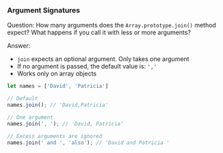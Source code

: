 

### Argument Signatures

Question: How many arguments does the `Array.prototype.join()` method expect? What happens if you call it with less or more arguments?

Answer:

* `join` expects an optional argument. Only takes one argument
* If no argument is passed, the default value is: `','`
* Works only on array objects


```javascript
let names = ['David', 'Patricia']

// Default
names.join(); // 'David,Patricia'

// One argument
names.join(', '); // 'David, Patricia'

// Excess arguments are ignored
names.join(' and ', 'also'); // 'David and Patricia '

```